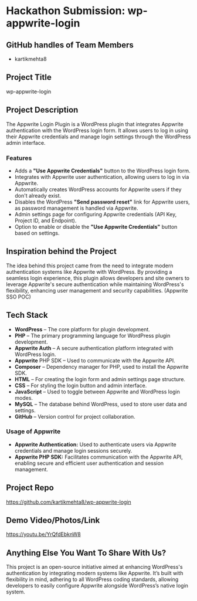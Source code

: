 # Hackathon Submission: wp-appwrite-login

## GitHub handles of Team Members
- kartikmehta8

## Project Title
wp-appwrite-login

## Project Description    
The Appwrite Login Plugin is a WordPress plugin that integrates Appwrite authentication with the WordPress login form. It allows users to log in using their Appwrite credentials and manage login settings through the WordPress admin interface.

### Features

- Adds a **"Use Appwrite Credentials"** button to the WordPress login form.
- Integrates with Appwrite user authentication, allowing users to log in via Appwrite.
- Automatically creates WordPress accounts for Appwrite users if they don't already exist.
- Disables the WordPress **"Send password reset"** link for Appwrite users, as password management is handled via Appwrite.
- Admin settings page for configuring Appwrite credentials (API Key, Project ID, and Endpoint).
- Option to enable or disable the **"Use Appwrite Credentials"** button based on settings.

## Inspiration behind the Project  
The idea behind this project came from the need to integrate modern authentication systems like Appwrite with WordPress. By providing a seamless login experience, this plugin allows developers and site owners to leverage Appwrite's secure authentication while maintaining WordPress's flexibility, enhancing user management and security capabilities. (Appwrite SSO POC)

## Tech Stack    
- **WordPress** – The core platform for plugin development.
- **PHP** – The primary programming language for WordPress plugin development.
- **Appwrite Auth** – A secure authentication platform integrated with WordPress login.
- **Appwrite** PHP SDK – Used to communicate with the Appwrite API.
- **Composer** – Dependency manager for PHP, used to install the Appwrite SDK.
- **HTML** – For creating the login form and admin settings page structure.
- **CSS** – For styling the login button and admin interface.
- **JavaScript** – Used to toggle between Appwrite and WordPress login modes.
- **MySQL** – The database behind WordPress, used to store user data and settings.
- **GitHub** – Version control for project collaboration.

### Usage of Appwrite
- **Appwrite Authentication:** Used to authenticate users via Appwrite credentials and manage login sessions securely.
- **Appwrite PHP SDK:** Facilitates communication with the Appwrite API, enabling secure and efficient user authentication and session management.

## Project Repo  
https://github.com/kartikmehta8/wp-appwrite-login

## Demo Video/Photos/Link
https://youtu.be/YrQfdEbknW8

## Anything Else You Want To Share With Us?
This project is an open-source initiative aimed at enhancing WordPress's authentication by integrating modern systems like Appwrite. It’s built with flexibility in mind, adhering to all WordPress coding standards, allowing developers to easily configure Appwrite alongside WordPress’s native login system.
